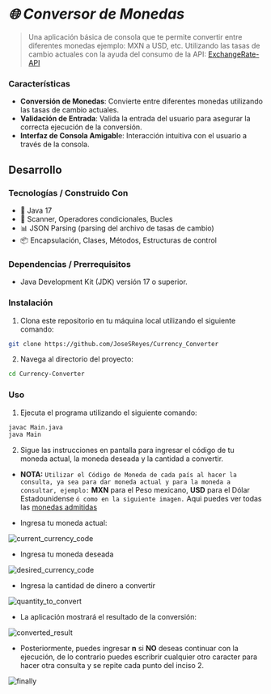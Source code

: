 # <em>🌐 Conversor de Monedas </em>

> Una aplicación básica de consola que te permite convertir 
> entre diferentes monedas ejemplo: MXN a USD, etc. Utilizando las tasas de cambio actuales
> con la ayuda del consumo de la API: [ExchangeRate-API](https://app.exchangerate-api.com/)

### Características

* **Conversión de Monedas**: Convierte entre diferentes monedas utilizando las tasas de cambio actuales.
* **Validación de Entrada**: Valida la entrada del usuario para asegurar la correcta ejecución de la conversión.
* **Interfaz de Consola Amigabl**e: Interacción intuitiva con el usuario a través de la consola.


## Desarrollo

### Tecnologías / Construido Con
- 🚀 Java 17
- 💼 Scanner, Operadores condicionales, Bucles
- 📊 JSON Parsing (parsing del archivo de tasas de cambio)
- 📦 Encapsulación, Clases, Métodos, Estructuras de control

### Dependencias / Prerrequisitos

- Java Development Kit (JDK) versión 17 o superior.

### Instalación

1. Clona este repositorio en tu máquina local utilizando el siguiente comando:
```bash
git clone https://github.com/JoseSReyes/Currency_Converter
```
2. Navega al directorio del proyecto:
```bash
cd Currency-Converter
```

### Uso

1. Ejecuta el programa utilizando el siguiente comando:
```bash
javac Main.java
java Main
```
2. Sigue las instrucciones en pantalla para ingresar el código de tu moneda actual, la moneda deseada y la cantidad a convertir.

* **NOTA:** `Utilizar el Código de Moneda de cada país al hacer la consulta, ya sea para dar moneda actual y para la moneda a consultar, ejemplo:` **MXN** para el Peso mexicano,  **USD** para el Dólar Estadounidense `ó como en la siguiente imagen.` Aqui puedes ver todas las [monedas admitidas](https://www.exchangerate-api.com/docs/supported-currencies)

* Ingresa tu moneda actual:

![current_currency_code](https://github.com/josesreyesdev/Currency-Converter/assets/37203999/90125528-af6d-4990-9f9b-680638433482)

* Ingresa tu moneda deseada
  
![desired_currency_code](https://github.com/josesreyesdev/Currency-Converter/assets/37203999/e1b36783-d3d7-481a-9cb0-ad972aca262f)

* Ingresa la cantidad de dinero a convertir

![quantity_to_convert](https://github.com/josesreyesdev/Currency-Converter/assets/37203999/41ee69e4-8bda-4423-b7d8-cd078bb0fc18)

* La aplicación mostrará el resultado de la conversión:

![converted_result](https://github.com/josesreyesdev/Currency-Converter/assets/37203999/fd2c0095-4805-44ad-93d1-973bb483253e)

* Posteriormente, puedes ingresar **n** si **NO** deseas continuar con la ejecución, 
de lo contrario puedes escribrir cualquier otro caracter para hacer otra consulta y se repite
cada punto del inciso 2.

![finally](https://github.com/josesreyesdev/Currency-Converter/assets/37203999/3cda9643-14b3-4717-ad5d-5acf9097e1d4)
